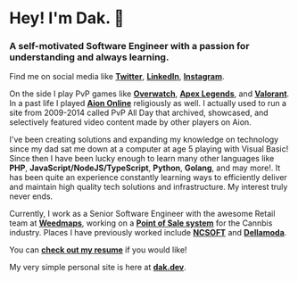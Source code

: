 # Hey! I'm Dak. 👋
### A self-motivated Software Engineer with a passion for understanding and always learning.

Find me on social media like **[Twitter](https://twitter.com/Vinlockz)**, **[LinkedIn](https://linkedin.com/in/dwashbrook)**, **[Instagram](https://www.instagram.com/vinlockz/)**.

On the side I play PvP games like **[Overwatch](https://playoverwatch.com/en-us/)**, **[Apex Legends](https://www.ea.com/games/apex-legends)**, and **[Valorant](https://playvalorant.com/en-us/)**. In a past life I played **[Aion Online](https://www.aiononline.com/)** religiously as well. I actually used to run a site from 2009-2014 called PvP All Day that archived, showcased, and selectively featured video content made by other players on Aion.

I've been creating solutions and expanding my knowledge on technology since my dad sat me down at a computer at age 5 playing with Visual Basic! Since then I have been lucky enough to learn many other languages like **PHP**, **JavaScript/NodeJS/TypeScript**, **Python**, **Golang**, and may more!. It has been quite an experience constantly learning ways to efficiently deliver and maintain high quality tech solutions and infrastructure. My interest truly never ends.

Currently, I work as a Senior Software Engineer with the awesome Retail team at **[Weedmaps](https://weedmaps.com)**, working on a **[Point of Sale system](https://weedmaps.com/business/retail/)** for the Cannbis industry. Places I have previously worked include **[NCSOFT](https://ncsoft.com)** and **[Dellamoda](https://dellamoda.com)**.

You can **[check out my resume](http://cdn.dak.dev/Dak_Washbrook_Resume.pdf)** if you would like!

My very simple personal site is here at **[dak.dev](https://dak.dev)**.
